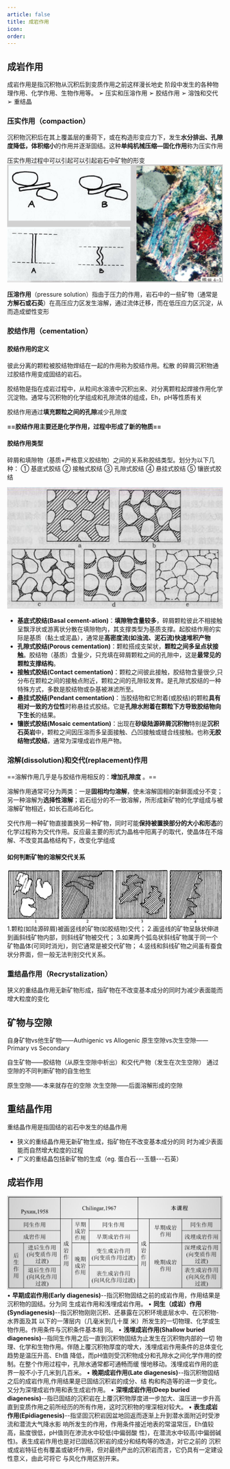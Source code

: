 ```yaml
---
article: false
title: 成岩作用
icon: 
order:
---
```

## 成岩作用
成岩作用是指沉积物从沉积后到变质作用之前这样漫长地史 阶段中发生的各种物理作用、化学作用、生物作用等。
➢ 压实和压溶作用 
➢ 胶结作用 
➢ 溶蚀和交代 
➢ 重结晶
### 压实作用（compaction）
沉积物沉积后在其上覆盖层的重荷下，或在构造形变应力下，发生**水分排出、孔隙度降低，体积缩小**的作用并逐渐固结。这种**单纯机械压缩—固化作用**称为压实作用

压实作用过程中可以引起可以引起岩石中矿物的形变
![](images/image-20250428101907.png)

**压溶作用**（pressure solution）指由于压力的作用，岩石中的一些矿物（通常是**方解石或石英**）在高压应力区发生溶解，通过流体迁移，而在低压应力区沉淀，从而造成塑性变形

### 胶结作用（cementation）
#### 胶结作用的定义
彼此分离的颗粒被胶结物焊结在一起的作用称为胶结作用。松散 的碎屑沉积物通过胶结作用变成固结的岩石。 

胶结物是指在成岩过程中，从粒间水溶液中沉积出来、对分离颗粒起焊接作用化学沉淀物。通常与沉积物的化学组成和孔隙流体的组成，Eh，pH等性质有关 

胶结作用通过**填充颗粒之间的孔隙**减少孔隙度

**==胶结作用主要还是化学作用，过程中形成了新的物质==**

#### 胶结作用类型
碎屑和填隙物（基质+严格意义胶结物）之间的关系称胶结类型。划分为以下几种：
① 基底式胶结 ② 接触式胶结 ③ 孔隙式胶结 ④ 悬挂式胶结 ⑤ 镶嵌式胶结

![](images/image-20250428102559.png)

- **基底式胶结(Basal cement-ation)**：**填隙物含量较多**，碎屑颗粒彼此不相接触呈飘浮状或游离状分散在填隙物内，其支撑类型为基质支撑。起胶结作用的实际是基质（黏土或泥晶），通常是**高密度流(如浊流、泥石流)快速堆积产物**
- **孔隙式胶结(Porous cementation)**：颗粒搭成支架状，**颗粒之间多呈点状接触**。胶结物（基质）含量少，只充填在碎屑颗粒之间的孔隙中，这是**最常见的颗粒支撑结构**。
- **接触式胶结(Contact cementation)**：颗粒之间彼此接触，胶结物含量很少,只分布在颗粒之间的接触点附近，颗粒之间的孔隙较发育。是孔隙式胶结的一种特殊方式，多数是胶结物或杂基被淋滤所至。
- **悬挂式胶结(Pendant cementation)**：当胶结物和它附着(或胶结)的颗粒**具有相对一致的方位性**时称悬挂式胶结。它是**孔隙水附着在颗粒下方导致胶结物向下生长**的结果。
- **镶嵌式胶结(Mosaic cementation)**：出现在**砂级陆源碎屑沉积物**特别是**沉积石英岩**中，颗粒之间因压溶而多呈面接触、凸凹接触或缝合线接触。也称**无胶结物式胶结**，通常为深埋成岩作用产物。

### 溶解(dissolution)和交代(replacement)作用
==溶解作用几乎是与胶结作用相反的：**增加孔隙度** 。==

溶解作用通常可分为两类：一是**固相均匀溶解**，使未溶解固相的新鲜面成分不变；另一种溶解为**选择性溶解**；岩石组分的不一致溶解，所形成新矿物的化学组成与被溶解矿物相近，如长石高岭石化。

交代作用一种矿物直接置换另一种矿物，同时可能**保持被置换部分的大小和形态**的化学过程称为交代作用。反应最主要的形式为晶格中阳离子的取代，使晶体在不熔解、不改变其晶格结构下，改变化学组成

#### 如何判断矿物的溶解交代关系
![](images/image-20250428103428.png)
1.颗粒(如陆源碎屑)被画竖线的矿物(如胶结物)交代； 
2.画竖线的矿物呈脉状伸进到画斜线矿物内部，则斜线矿物被交代； 
3.如果两个弧岛状斜线矿物属于同一个矿物晶体(可同时消光)，则它通常是被交代矿物； 
4.竖线和斜线矿物之间虽有蚕食状分界面，但一般无法判别交代关系。

### 重结晶作用（Recrystalization）

狭义的重结晶作用无新矿物形成，指矿物在不改变基本成分的同时为减少表面能而增大粒度的变化


## 矿物与空隙
自身矿物vs他生矿物——Authigenic vs Allogenic
原生空隙vs次生空隙——Primary vs Secondary

自生矿物——胶结物（从原生空隙中析出）和交代产物（发生在次生空隙）
通过空隙的不同判断矿物的自生他生

原生空隙——本来就存在的空隙
次生空隙——后面溶解形成的空隙

## 重结晶作用
重结晶作用是指固结的岩石中发生的结晶作用 
- 狭义的重结晶作用无新矿物生成，指矿物在不改变基本成分的同 时为减少表面能而自然增大粒度的过程 
- 广义的重结晶包括新矿物的生成（eg. 蛋白石---玉髓---石英）

## 成岩作用
![](images/image-20250512152354.png)
• **早期成岩作用(Early diagenesis)**--指沉积物固结之前的成岩作用，作用结果是沉积物的固结。分为同 生成岩作用和浅埋成岩作用。 
• **同生（成岩）作用(Syndiagenesis)**--指沉积物刚刚沉积、还暴露在沉积环境底层水中、在沉积物-水界面及其 以下的一薄层内（几毫米到几十厘 米）所发生的一切物理、化学或生物作用。作用条件与沉积条件基本相 同。 
• **浅埋成岩作用(Shallow buried diagenesis)**--指同生作用之后一直到沉积物固结为止发生在沉积物内部的一切 物理、化学和生物作用。伴随上覆沉积物厚度的增大，浅埋成岩作用条件的总体变化趋势是温压升高、Eh值 降低，而pH值则受沉积物成分和孔隙水之间化学作用的控制。在整个作用过程中，孔隙水通常都可通畅而缓 慢地移动。浅埋成岩作用的底界一般不小于几米到几百米。
• **晚期成岩作用(Late diagenesis)**--指沉积物固结之后的成岩作用,作用结果是已固结沉积岩的成分、结 构和构造等的进一步变化。又分为深埋成岩作用和表生成岩作用。 
• **深埋成岩作用(Deep buried diagenesis)**--指已固结的沉积岩在上覆沉积物厚度进一步加大、温压进一步升高 直到变质作用之前所经历的所有作用，这时沉积物的埋深相对较大。 
• **表生成岩作用(Epidiagenesis)**--指坚固沉积岩因盆地回返而逐渐上升到潜水面附近时受渗流和潜流大气降水影 响所发生的作用，作用条件接近地表的常温常压，Eh值较高，盐度很低，pH值则在渗流水中较低(中偏弱酸 性)，在潜流水中较高(中偏弱碱性)。表生成岩作用也是对已固结沉积岩的成分和结构等的改造，对它之前的 沉积或成岩特征也有覆盖或破坏作用，但对最终产出的沉积岩而言，它仍具有一定建设性意义，由此可将它 与风化作用区别开来。